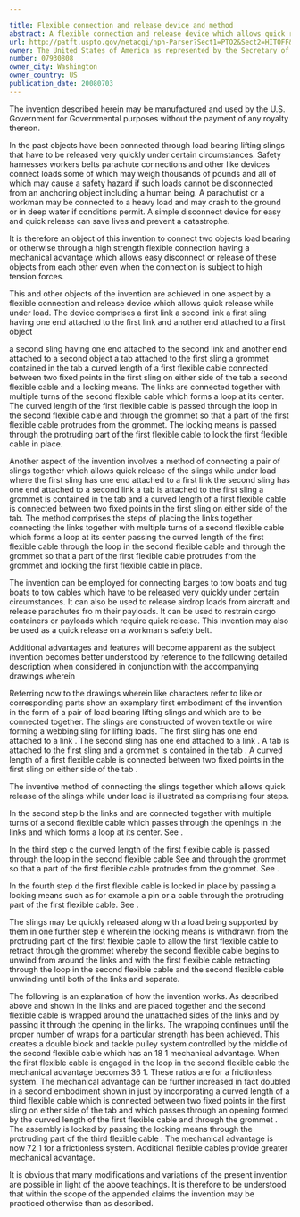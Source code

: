 ```yaml
---

title: Flexible connection and release device and method
abstract: A flexible connection and release device which allows quick release while under load. The device comprises a first link; a second link; a first sling having one end attached to the first link; a second sling having one end attached to the second link; a tab attached to the first sling; a grommet contained in the tab; a curved length of a first flexible cable connected between two fixed points in the first sling on either side of the tab; a second flexible cable; and a pin or a third flexible cable. The links are connected together with multiple turns of the second flexible cable which forms a loop at its center. The curved length of the first flexible cable is passed through the loop in the second flexible cable and through the grommet so that a part of the first flexible cable protrudes from the grommet. The pin or third cable is passed through the protruding part of the first flexible cable to lock the first flexible cable in place.
url: http://patft.uspto.gov/netacgi/nph-Parser?Sect1=PTO2&Sect2=HITOFF&p=1&u=%2Fnetahtml%2FPTO%2Fsearch-adv.htm&r=1&f=G&l=50&d=PALL&S1=07930808&OS=07930808&RS=07930808
owner: The United States of America as represented by the Secretary of the Army
number: 07930808
owner_city: Washington
owner_country: US
publication_date: 20080703
---
```

The invention described herein may be manufactured and used by the U.S. Government for Governmental purposes without the payment of any royalty thereon.

In the past objects have been connected through load bearing lifting slings that have to be released very quickly under certain circumstances. Safety harnesses workers belts parachute connections and other like devices connect loads some of which may weigh thousands of pounds and all of which may cause a safety hazard if such loads cannot be disconnected from an anchoring object including a human being. A parachutist or a workman may be connected to a heavy load and may crash to the ground or in deep water if conditions permit. A simple disconnect device for easy and quick release can save lives and prevent a catastrophe.

It is therefore an object of this invention to connect two objects load bearing or otherwise through a high strength flexible connection having a mechanical advantage which allows easy disconnect or release of these objects from each other even when the connection is subject to high tension forces.

This and other objects of the invention are achieved in one aspect by a flexible connection and release device which allows quick release while under load. The device comprises a first link a second link a first sling having one end attached to the first link and another end attached to a first object 

a second sling having one end attached to the second link and another end attached to a second object a tab attached to the first sling a grommet contained in the tab a curved length of a first flexible cable connected between two fixed points in the first sling on either side of the tab a second flexible cable and a locking means. The links are connected together with multiple turns of the second flexible cable which forms a loop at its center. The curved length of the first flexible cable is passed through the loop in the second flexible cable and through the grommet so that a part of the first flexible cable protrudes from the grommet. The locking means is passed through the protruding part of the first flexible cable to lock the first flexible cable in place.

Another aspect of the invention involves a method of connecting a pair of slings together which allows quick release of the slings while under load where the first sling has one end attached to a first link the second sling has one end attached to a second link a tab is attached to the first sling a grommet is contained in the tab and a curved length of a first flexible cable is connected between two fixed points in the first sling on either side of the tab. The method comprises the steps of placing the links together connecting the links together with multiple turns of a second flexible cable which forms a loop at its center passing the curved length of the first flexible cable through the loop in the second flexible cable and through the grommet so that a part of the first flexible cable protrudes from the grommet and locking the first flexible cable in place.

The invention can be employed for connecting barges to tow boats and tug boats to tow cables which have to be released very quickly under certain circumstances. It can also be used to release airdrop loads from aircraft and release parachutes fro m their payloads. It can be used to restrain cargo containers or payloads which require quick release. This invention may also be used as a quick release on a workman s safety belt.

Additional advantages and features will become apparent as the subject invention becomes better understood by reference to the following detailed description when considered in conjunction with the accompanying drawings wherein 

Referring now to the drawings wherein like characters refer to like or corresponding parts show an exemplary first embodiment of the invention in the form of a pair of load bearing lifting slings and which are to be connected together. The slings are constructed of woven textile or wire forming a webbing sling for lifting loads. The first sling has one end attached to a link . The second sling has one end attached to a link . A tab is attached to the first sling and a grommet is contained in the tab . A curved length of a first flexible cable is connected between two fixed points in the first sling on either side of the tab .

The inventive method of connecting the slings together which allows quick release of the slings while under load is illustrated as comprising four steps.

In the second step b the links and are connected together with multiple turns of a second flexible cable which passes through the openings in the links and which forms a loop at its center. See . 

In the third step c the curved length of the first flexible cable is passed through the loop in the second flexible cable See and through the grommet so that a part of the first flexible cable protrudes from the grommet. See . 

In the fourth step d the first flexible cable is locked in place by passing a locking means such as for example a pin or a cable through the protruding part of the first flexible cable. See . 

The slings may be quickly released along with a load being supported by them in one further step e wherein the locking means is withdrawn from the protruding part of the first flexible cable to allow the first flexible cable to retract through the grommet whereby the second flexible cable begins to unwind from around the links and with the first flexible cable retracting through the loop in the second flexible cable and the second flexible cable unwinding until both of the links and separate.

The following is an explanation of how the invention works. As described above and shown in the links and are placed together and the second flexible cable is wrapped around the unattached sides of the links and by passing it through the opening in the links. The wrapping continues until the proper number of wraps for a particular strength has been achieved. This creates a double block and tackle pulley system controlled by the middle of the second flexible cable which has an 18 1 mechanical advantage. When the first flexible cable is engaged in the loop in the second flexible cable the mechanical advantage becomes 36 1. These ratios are for a frictionless system. The mechanical advantage can be further increased in fact doubled in a second embodiment shown in just by incorporating a curved length of a third flexible cable which is connected between two fixed points in the first sling on either side of the tab and which passes through an opening formed by the curved length of the first flexible cable and through the grommet . The assembly is locked by passing the locking means through the protruding part of the third flexible cable . The mechanical advantage is now 72 1 for a frictionless system. Additional flexible cables provide greater mechanical advantage.

It is obvious that many modifications and variations of the present invention are possible in light of the above teachings. It is therefore to be understood that within the scope of the appended claims the invention may be practiced otherwise than as described.

